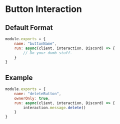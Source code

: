 # **Button Interaction**

## **Default Format**
```js
module.exports = {
    name: "buttonName",
    run: async(client, interaction, Discord) => {
        // Do your dumb stuff.
    }
}
```
## **Example**
```js
module.exports = {
    name: "deleteButton",
    ownerOnly: true,
    run: async(client, interaction, Discord) => {
        interaction.message.delete()
    }
}
```